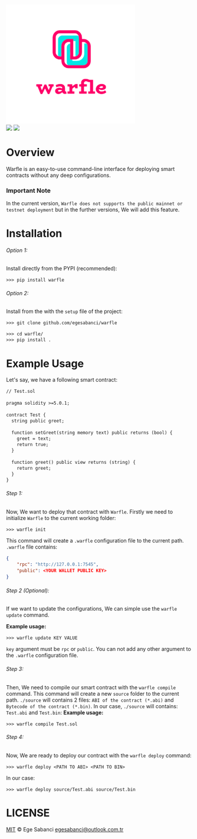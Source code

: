 <div align = "center" style = "width: 350px;">
  <img src = "https://raw.githubusercontent.com/egesabanci/warfle/master/assets/warfle-logo.png?token=GHSAT0AAAAAABMKUTO3VF6MWN2URV45XEX2YSEBSDA">
</div>
<div>
  <img src = "https://img.shields.io/badge/Python-FFD43B?style=for-the-badge&logo=python&logoColor=blue">
  <img src = "https://img.shields.io/badge/Solidity-e6e6e6?style=for-the-badge&logo=solidity&logoColor=black">
</div>

# Overview
Warfle is an easy-to-use command-line interface for deploying smart contracts without any deep configurations.

### Important Note
In the current version, `Warfle does not supports the public mainnet or testnet deployment` but in the further versions, We will add this feature.

# Installation
###### Option 1:
Install directly from the PYPI (recommended):
```
>>> pip install warfle
```
###### Option 2:
Install from the with the `setup` file of the project:
```
>>> git clone github.com/egesabanci/warfle
```
```
>>> cd warfle/
>>> pip install .
```

# Example Usage
Let's say, we have a following smart contract:
```sol
// Test.sol

pragma solidity >=5.0.1;

contract Test {
  string public greet;

  function setGreet(string memory text) public returns (bool) {
    greet = text;
    return true;
  }

  function greet() public view returns (string) {
    return greet;
  } 
}
```

###### Step 1:
Now, We want to deploy that contract with `Warfle`. Firstly we need to initialize `Warfle` to the current working folder:
```
>>> warfle init
```
This command will create a `.warfle` configuration file to the current path. `.warfle` file contains:
```json
{
	"rpc": "http://127.0.0.1:7545",
	"public": <YOUR WALLET PUBLIC KEY>
}
```

###### Step 2 (Optional):
If we want to update the configurations, We can simple use the `warfle update` command.

**Example usage:**
```
>>> warfle update KEY VALUE
```
`key` argument must be `rpc` or `public`. You can not add any other argument to the `.warfle` configuration file.

###### Step 3:
Then, We need to compile our smart contract with the `warfle compile` command. This command will create a new `source` folder to the current path. `./source` will contains 2 files: `ABI of the contract (*.abi)` and `Bytecode of the contract (*.bin)`. In our case, `./source` will contains: `Test.abi` and `Test.bin`:
**Example usage:**
```
>>> warfle compile Test.sol
```

###### Step 4:
Now, We are ready to deploy our contract with the `warfle deploy` command:
```
>>> warfle deploy <PATH TO ABI> <PATH TO BIN>
```
In our case:
```
>>> warfle deploy source/Test.abi source/Test.bin
```

# LICENSE
[MIT](https://github.com/egesabanci/warfle/blob/master/LICENSE.md) © Ege Sabanci egesabanci@outlook.com.tr
